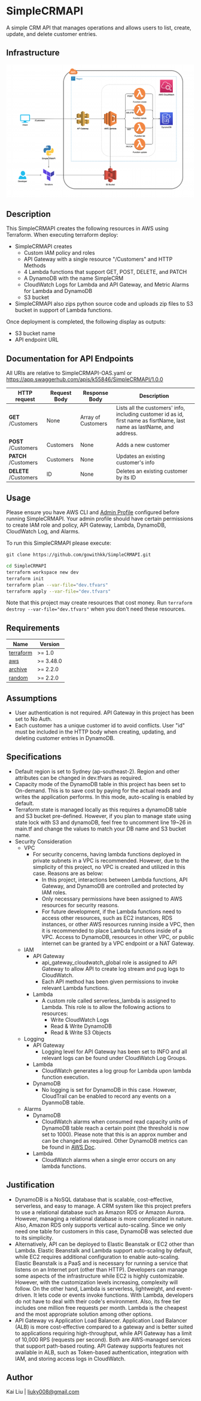 # SimpleCRMAPI
A simple CRM API that manages operations and allows users to list, create, update, and delete customer entries.

## Infrastructure
![ alt text for screen readers](https://github.com/gowithkk/SimpleCRMAPI/blob/main/Image/SimpleCRMAPI-Architecture.png) 

## Description
This SimpleCRMAPI creates the following resources in AWS using Terraform. When executing terraform deploy:
* SimpleCRMAPI creates
     * Custom IAM policy and roles
     * API Gateway with a single resource "/Customers" and HTTP Methods
     * 4 Lambda functions that support GET, POST, DELETE, and PATCH
     * A DynamoDB with the name SimpleCRM
     * CloudWatch Logs for Lambda and API Gateway, and Metric Alarms for Lambda and DynamoDB
     * S3 bucket
* SimpleCRMAPI also zips python source code and uploads zip files to S3 bucket in support of Lambda functions.

Once deployment is completed, the following display as outputs:
* S3 bucket name
* API endpoint URL

## Documentation for API Endpoints

All URIs are relative to SimpleCRMAPI-OAS.yaml or https://app.swaggerhub.com/apis/k55846/SimpleCRMAPI/1.0.0

HTTP request | Request Body | Response Body | Description
------------ | ------------- | ------------- | ------------- 
**GET** /Customers  | None | Array of Customers | Lists all the customers' info, including customer id as id, first name as fisrtName, last name as lastName, and address.
**POST** /Customers | Customers | None | Adds a new customer
**PATCH** /Customers | Customers | None | Updates an existing customer&#39;s info
**DELETE** /Customers | ID | None |  Deletes an existing customer by its ID

## Usage

Please ensure you have AWS CLI and [Admin Profile](https://docs.aws.amazon.com/polly/latest/dg/setup-aws-cli.html) configured before running SimpleCRMAPI. Your admin profile should have certain permissions to create IAM role and policy, API Gateway, Lambda, DynamoDB, CloudWatch Log, and Alarms.

To run this SimpleCRMAPI please execute:

```
git clone https://github.com/gowithkk/SimpleCRMAPI.git
```

```bash
cd SimpleCRMAPI
terraform workspace new dev
terraform init
terraform plan --var-file="dev.tfvars"
terraform apply --var-file="dev.tfvars"
```

Note that this project may create resources that cost money. Run `terraform destroy --var-file="dev.tfvars"` when you don't need these resources.

## Requirements

| Name | Version |
|------|---------|
| <a name="requirement_terraform"></a> [terraform](#requirement\_terraform) | >= 1.0 |
| <a name="requirement_aws"></a> [aws](#requirement\_aws) | >= 3.48.0 |
| <a name="requirement_archive"></a> [archive](#requirement\_archive) | >= 2.2.0 |
| <a name="requirement_random"></a> [random](#requirement\_random) | >= 2.2.0 |

## Assumptions
 * User authentication is not required. API Gateway in this project has been set to No Auth.
 * Each customer has a unique customer id to avoid conflicts. User "id" must be included in the HTTP body when creating, updating, and deleting customer entries in DynamoDB.

 ## Specifications
 * Default region is set to Sydney (ap-southeast-2). Region and other attributes can be changed in dev.tfvars as required.
 * Capacity mode of the DynamoDB table in this project has been set to On-demand. This is to save cost by paying for the actual reads and writes the application performs. In this mode, auto-scaling is enabled by default. 
 * Terraform state is managed locally as this requires a dynamoDB table and S3 bucket pre-defined. However, if you plan to manage state using state lock with S3 and dynamoDB, feel free to uncomment line 19~26 in main.tf and change the values to match your DB name and S3 bucket name.
 * Security Consideration
     * VPC
          * For security concerns, having lambda functions deployed in private subnets in a VPC is recommended. However, due to the simplicity of this project, no VPC is created and utilized in this case. Reasons are as below: 
               * In this project, interactions between Lambda functions, API Gateway, and DynamoDB are controlled and protected by IAM roles.
               * Only necessary permissions have been assigned to AWS resources for security reasons.
               * For future development, if the Lambda functions need to access other resources, such as EC2 instances, RDS instances, or other AWS resources running inside a VPC, then it is recommended to place Lambda functions inside of a VPC. Access to DynamoDB, resources in other VPC, or public internet can be granted by a VPC endpoint or a NAT Gateway.
     * IAM
          * API Gateway
               * api_gateway_cloudwatch_global role is assigned to API Gateway to allow API to create log stream and pug logs to CloudWatch.
               * Each API method has been given permissions to invoke relevant Lambda functions.
          * Lambda
               * A custom role called serverless_lambda is assigned to Lambda. This role is to allow the following actions to resources:
                    * Write CloudWatch Logs 
                    * Read & Write DynamoDB 
                    * Read & Write S3 Objects
     * Logging
          * API Gateway
               * Logging level for API Gateway has been set to INFO and all relevant logs can be found under CloudWatch Log Groups.
          * Lambda
               * CloudWatch generates a log group for Lambda upon lambda function execution.
          * DynamoDB
               * No logging is set for DynamoDB in this case. However, CloudTrail can be enabled to record any events on a DyanmoDB table.
     * Alarms
          * DynamoDB
               * CloudWatch alarms when consumed read capacity units of DynamoDB table reach a certain point (the threshold is now set to 1000). Please note that this is an approx number and can be changed as required. Other DynamoDB metrics can be found in [AWS Doc](https://docs.aws.amazon.com/amazondynamodb/latest/developerguide/metrics-dimensions.html).
          * Lambda
               * CloudWatch alarms when a single error occurs on any lambda functions.


## Justification
* DynamoDB is a NoSQL database that is scalable, cost-effective, serverless, and easy to manage. A CRM system like this project prefers to use a relational database such as Amazon RDS or Amazon Aurora. However, managing a relational database is more complicated in nature. Also, Amazon RDS only supports vertical auto-scaling. Since we only need one table for customers in this case, DynamoDB was selected due to its simplicity. 
* Alternatively, API can be deployed to Elastic Beanstalk or EC2 other than Lambda. Elastic Beanstalk and Lambda support auto-scaling by default, while EC2 requires additional configuration to enable auto-scaling. Elastic Beanstalk is a PaaS and is necessary for running a service that listens on an Internet port (other than HTTP). Developers can manage some aspects of the infrastructure while EC2 is highly customizable. However, with the customization levels increasing, complexity will follow. On the other hand, Lambda is serverless, lightweight, and event-driven. It lets code or events invoke functions. With Lambda, developers do not have to deal with their code's environment. Also, its free tier includes one million free requests per month. Lambda is the cheapest and the most appropriate solution among other options.
* API Gateway vs Application Load Balancer. Application Load Balancer (ALB) is more cost-effective compared to a gateway and is better suited to applications requiring high-throughput, while API Gateway has a limit of 10,000 RPS (requests per second). Both are AWS-managed services that support path-based routing. API Gateway supports features not available in ALB, such as Token-based authentication, integration with IAM, and storing access logs in CloudWatch.

## Author
Kai Liu | liuky008@gmail.com